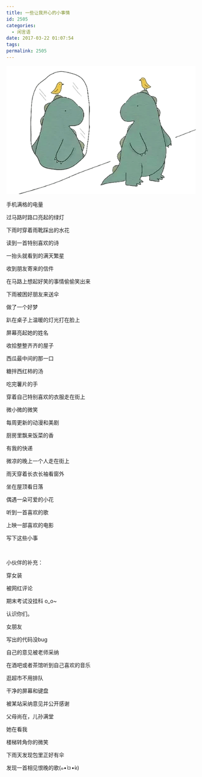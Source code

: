 ```yaml
---
title: 一些让我开心的小事情
id: 2505
categories:
  - 闲言语
date: 2017-03-22 01:07:54
tags:
permalink: 2505
---
```


![](/images/make-me-happy-fold/happything.png)

手机满格的电量

过马路时路口亮起的绿灯

下雨时穿着雨靴踩出的水花

<!--more-->

读到一首特别喜欢的诗

一抬头就看到的满天繁星

收到朋友寄来的信件

在马路上想起好笑的事情偷偷笑出来 

下雨被困好朋友来送伞

做了一个好梦

趴在桌子上温暖的灯光打在脸上

屏幕亮起她的姓名

收拾整整齐齐的屋子

西瓜最中间的那一口

糖拌西红柿的汤

吃完薯片的手

穿着自己特别喜欢的衣服走在街上

微小微的微笑

每周更新的动漫和美剧

厨房里飘来饭菜的香

有我的快递

微凉的晚上一个人走在街上

雨天穿着长衣长袖看窗外

坐在屋顶看日落

偶遇一朵可爱的小花

听到一首喜欢的歌

上映一部喜欢的电影

写下这些小事

&nbsp;

小伙伴的补充：

穿女装

被网红评论

期末考试没挂科 o_o~

认识你们。

女朋友

写出的代码没bug

自己的意见被老师采纳

在酒吧或者茶馆听到自己喜欢的音乐

逛超市不用排队

干净的屏幕和键盘

被某站采纳意见并公开感谢

父母尚在，儿孙满堂

她在看我

楼梯转角你的微笑

下雨天发现包里正好有伞

发现一首相见恨晚的歌(๑•̀ㅁ•́ฅ)